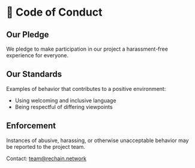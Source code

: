 # 🌟 Code of Conduct

## Our Pledge

We pledge to make participation in our project a harassment-free experience for everyone.

## Our Standards

Examples of behavior that contributes to a positive environment:
- Using welcoming and inclusive language
- Being respectful of differing viewpoints

## Enforcement

Instances of abusive, harassing, or otherwise unacceptable behavior may be reported to the project team.

Contact: team@rechain.network